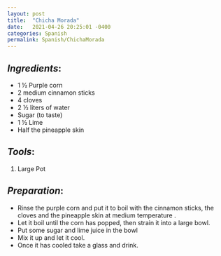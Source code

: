 ```yaml
---
layout: post
title:  "Chicha Morada"
date:   2021-04-26 20:25:01 -0400
categories: Spanish
permalink: Spanish/ChichaMorada
---
```

## _Ingredients_:

- 1 ½ Purple corn
- 2 medium cinnamon sticks
- 4 cloves
- 2 ½ liters of water
- Sugar (to taste)	
- 1 ½ Lime
- Half the pineapple skin



## _Tools_:
1. Large Pot	

## _Preparation_:
- Rinse the purple corn and put it to boil with the cinnamon sticks, the cloves and the pineapple skin at medium temperature .
- Let it boil until the corn has popped, then strain it into a large bowl.
- Put some sugar and lime juice in the bowl
- Mix it up and let it cool.
- Once it has cooled take a glass and drink.
